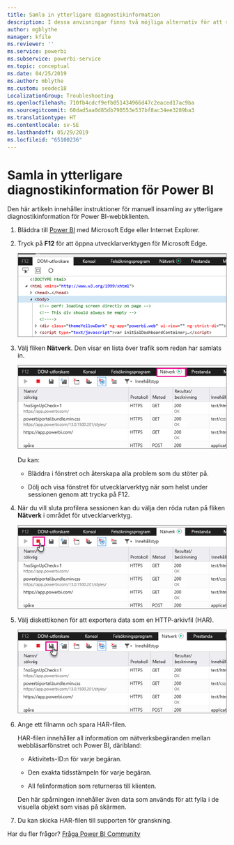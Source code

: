 ```yaml
---
title: Samla in ytterligare diagnostikinformation
description: I dessa anvisningar finns två möjliga alternativ för att samla in ytterligare diagnostikinformation från Power BI-webbklienten manuellt.
author: mgblythe
manager: kfile
ms.reviewer: ''
ms.service: powerbi
ms.subservice: powerbi-service
ms.topic: conceptual
ms.date: 04/25/2019
ms.author: mblythe
ms.custom: seodec18
LocalizationGroup: Troubleshooting
ms.openlocfilehash: 710fb4cdcf9efb051434966d47c2eaced17ac9ba
ms.sourcegitcommit: 60dad5aa0d85db790553e537bf8ac34ee3289ba3
ms.translationtype: HT
ms.contentlocale: sv-SE
ms.lasthandoff: 05/29/2019
ms.locfileid: "65100236"
---
```

# <a name="capture-additional-diagnostic-information-for-power-bi"></a>Samla in ytterligare diagnostikinformation för Power BI

Den här artikeln innehåller instruktioner för manuell insamling av ytterligare diagnostikinformation för Power BI-webbklienten.

1. Bläddra till [Power BI](https://app.powerbi.com) med Microsoft Edge eller Internet Explorer.

1. Tryck på **F12** för att öppna utvecklarverktygen för Microsoft Edge.

   ![Skärmbild av fliken Element i utvecklarverktygen för Microsoft Edge.](media/service-admin-capturing-additional-diagnostic-information-for-power-bi/edge-developer-tools.png)

1. Välj fliken **Nätverk**. Den visar en lista över trafik som redan har samlats in.

   ![Skärmbild av fliken Nätverk i utvecklarverktygen för Microsoft Edge.](media/service-admin-capturing-additional-diagnostic-information-for-power-bi/edge-network-tab.png)

    Du kan:

    * Bläddra i fönstret och återskapa alla problem som du stöter på.

    * Dölj och visa fönstret för utvecklarverktyg när som helst under sessionen genom att trycka på F12.

1. När du vill sluta profilera sessionen kan du välja den röda rutan på fliken **Nätverk** i området för utvecklarverktyg.

   ![Skärmbild av fliken Nätverk i utvecklarverktygen för Microsoft Edge med knappen Stoppa framhävd.](media/service-admin-capturing-additional-diagnostic-information-for-power-bi/edge-network-tab-stop.png)

1. Välj diskettikonen för att exportera data som en HTTP-arkivfil (HAR).

   ![Skärmbild av fliken Nätverk i utvecklarverktygen för Microsoft Edge med diskettikonen framhävd.](media/service-admin-capturing-additional-diagnostic-information-for-power-bi/edge-network-tab-save.png)

1. Ange ett filnamn och spara HAR-filen.

    HAR-filen innehåller all information om nätverksbegäranden mellan webbläsarfönstret och Power BI, däribland:

    * Aktivitets-ID:n för varje begäran.

    * Den exakta tidsstämpeln för varje begäran.

    * All felinformation som returneras till klienten.

    Den här spårningen innehåller även data som används för att fylla i de visuella objekt som visas på skärmen.

1. Du kan skicka HAR-filen till supporten för granskning.

Har du fler frågor? [Fråga Power BI Community](http://community.powerbi.com/)
